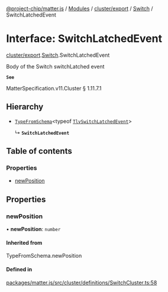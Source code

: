 [@project-chip/matter.js](../README.md) / [Modules](../modules.md) / [cluster/export](../modules/cluster_export.md) / [Switch](../modules/cluster_export.Switch.md) / SwitchLatchedEvent

# Interface: SwitchLatchedEvent

[cluster/export](../modules/cluster_export.md).[Switch](../modules/cluster_export.Switch.md).SwitchLatchedEvent

Body of the Switch switchLatched event

**`See`**

MatterSpecification.v11.Cluster § 1.11.7.1

## Hierarchy

- [`TypeFromSchema`](../modules/tlv_export.md#typefromschema)\<typeof [`TlvSwitchLatchedEvent`](../modules/cluster_export.Switch.md#tlvswitchlatchedevent)\>

  ↳ **`SwitchLatchedEvent`**

## Table of contents

### Properties

- [newPosition](cluster_export.Switch.SwitchLatchedEvent.md#newposition)

## Properties

### newPosition

• **newPosition**: `number`

#### Inherited from

TypeFromSchema.newPosition

#### Defined in

[packages/matter.js/src/cluster/definitions/SwitchCluster.ts:58](https://github.com/project-chip/matter.js/blob/558e12c94a201592c28c7bc0743705360b3e5ca6/packages/matter.js/src/cluster/definitions/SwitchCluster.ts#L58)
